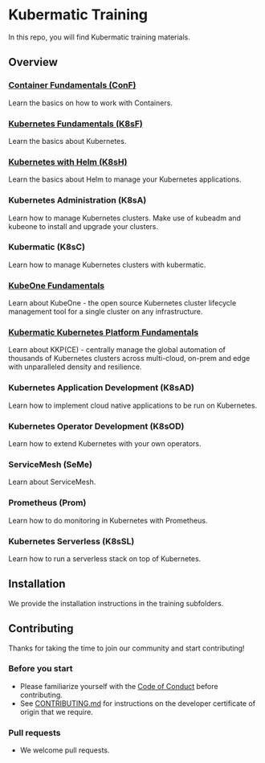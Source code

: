 # Kubermatic Training

In this repo, you will find Kubermatic training materials. 

## Overview

### [Container Fundamentals (ConF)](container_fundamentals/README.md)
Learn the basics on how to work with Containers.

### [Kubernetes Fundamentals (K8sF)](k8s_fundamentals/README.md)
Learn the basics about Kubernetes.

### [Kubernetes with Helm (K8sH)](k8s_helm/README.md)
Learn the basics about Helm to manage your Kubernetes applications. 

### Kubernetes Administration (K8sA)
Learn how to manage Kubernetes clusters. Make use of kubeadm and kubeone to install and upgrade your clusters.

### Kubermatic (K8sC)
Learn how to manage Kubernetes clusters with kubermatic.

### [KubeOne Fundamentals](k1_fundamentals/README.md)
Learn about KubeOne - the open source Kubernetes cluster lifecycle management tool for a single cluster on any infrastructure.

### [Kubermatic Kubernetes Platform Fundamentals](kkp_fundamentals/README.md)
Learn about KKP(CE) - centrally manage the global automation of thousands of Kubernetes clusters across multi-cloud, on-prem and edge with unparalleled density and resilience.

### Kubernetes Application Development (K8sAD)
Learn how to implement cloud native applications to be run on Kubernetes.

### Kubernetes Operator Development (K8sOD)
Learn how to extend Kubernetes with your own operators.

### ServiceMesh (SeMe)
Learn about ServiceMesh.

### Prometheus (Prom)
Learn how to do monitoring in Kubernetes with Prometheus.

### Kubernetes Serverless (K8sSL)
Learn how to run a serverless stack on top of Kubernetes.

## Installation

We provide the installation instructions in the training subfolders. 

## Contributing

Thanks for taking the time to join our community and start contributing!

### Before you start

* Please familiarize yourself with the [Code of Conduct][4] before contributing.
* See [CONTRIBUTING.md][2] for instructions on the developer certificate of origin that we require.

### Pull requests

* We welcome pull requests.

[2]: https://github.com/kubermatic-labs/trainings/blob/master/CONTRIBUTING.md
[4]: https://github.com/kubermatic-labs/trainings/blob/master/CODE_OF_CONDUCT.md

